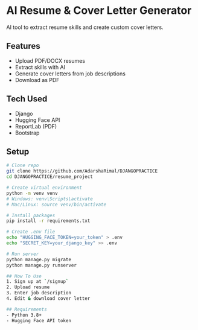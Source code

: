 # AI Resume & Cover Letter Generator

AI tool to extract resume skills and create custom cover letters.

## Features
- Upload PDF/DOCX resumes
- Extract skills with AI
- Generate cover letters from job descriptions
- Download as PDF

## Tech Used
- Django
- Hugging Face API
- ReportLab (PDF)
- Bootstrap

## Setup
```bash
# Clone repo
git clone https://github.com/AdarshaRimal/DJANGOPRACTICE
cd DJANGOPRACTICE/resume_project

# Create virtual environment
python -m venv venv
# Windows: venv\Scripts\activate
# Mac/Linux: source venv/bin/activate

# Install packages
pip install -r requirements.txt

# Create .env file
echo "HUGGING_FACE_TOKEN=your_token" > .env
echo "SECRET_KEY=your_django_key" >> .env

# Run server
python manage.py migrate
python manage.py runserver

## How To Use
1. Sign up at `/signup`
2. Upload resume
3. Enter job description
4. Edit & download cover letter

## Requirements
- Python 3.8+
- Hugging Face API token